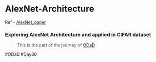 # AlexNet-Architecture

Ref - [AlexNet_paper](https://github.com/Zinwaiyan274/AlexNet-Architecture/blob/main/Paper.pdf) 

### Exploring AlexNet Architecture and applied in CIFAR dataset

> This is the part of the journey of [ODaD](https://github.com/Zinwaiyan274/One-DS-a-day)

#ODaD
#Day30

